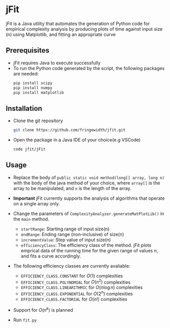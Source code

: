 # jFit
jFit is a Java utility that automates the generation of Python code for empirical complexity analysis by producing plots of time against input size (n) using Matplotlib, and fitting an appropriate curve


## Prerequisites
- jFit requires Java to execute successfully
- To run the Python code generated by the script, the following packages are needed:
    ```sh
    pip install scipy
    pip install numpy
    pip install matplotlib
    ```

## Installation
- Clone the git repository
    ```sh
    git clone https://github.com/fringewidth/jfit.git
    ```
- Open the package in a Java IDE of your choice(e.g VSCode)
    ```sh
    code jfit/jFit
    ```

## Usage
- Replace the body of ```public static void method(long[] array, long n)``` with the body of the java method of your choice, where ```array[]``` is the array to be manipulated, and ```n``` is the length of the array.

- **Important** jFit currently supports the analysis of algorithms that operate on a single array only.

- Change the parameters of ```ComplexityAnalyzer.generateMatPlotLib()``` in the ```main``` method.
    - ```startRange```: Starting range of input size(n)
    - ```endRange```: Ending range (non-inclusive) of size(n)
    - ```incrementValue```: Step value of input size(n)
    - ```efficiencyClass```: The efficiency class of the method. jFit plots emprical data of the running time for the given range of values n, and fits a curve accordingly.

- The following efficiency classes are currently avaliable:
    - ```EFFICIENCY_CLASS.CONSTANT``` for $O(1)$ complexities
    - ```EFFICIENCY_CLASS.POLYNOMIAL``` for $O(n^2)$ complexities
    - ```EFFICIENCY_CLASS.LINEARITHMIC``` for $O(n\log n)$ complexities
    - ```EFFICIENCY_CLASS.EXPONENTIAL``` for $O(2^n)$ complexities
    - ```EFFICIENCY_CLASS.FACTORIAL``` for $O(n!)$ complexities

- Support for $O(n^k)$ is planned

- Run ```fit.py```